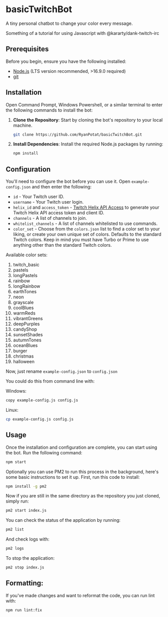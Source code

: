 # basicTwitchBot

A tiny personal chatbot to change your color every message.

Something of a tutorial for using Javascript with @kararty/dank-twitch-irc

## Prerequisites

Before you begin, ensure you have the following installed:

- [Node.js](https://nodejs.org/) (LTS version recommended, >16.9.0 required)
- [git](https://github.com/git-guides/install-git) 

## Installation

Open Command Prompt, Windows Powershell, or a similar terminal to enter the following commands to install the bot:

1. **Clone the Repository**: Start by cloning the bot's repository to your local machine.

    ```bash
    git clone https://github.com/RyanPotat/basicTwitchBot.git
    ```
    
2. **Install Dependencies**: Install the required Node.js packages by running:

    ```bash
    npm install
    ```

## Configuration

You'll need to configure the bot before you can use it. Open `example-config.json` and then enter the following:

- `id` - Your Twitch user ID.
- `username` - Your Twitch user login.
- `helix_id` and `access_token` - [Twitch Helix API Access](https://twitchtokengenerator.com/) to generate your Twitch Helix API access token and client ID.
- `channels` - A list of channels to join.
- `whitelist_channels` - A list of channels whitelisted to use commands.
- `color_set` - Choose from the `colors.json` list to find a color set to your liking, or create your own unique set of colors. Defaults to the standard Twitch colors. Keep in mind you must have Turbo or Prime to use anything other than the standard Twitch colors.

Available color sets:
1. twitch_basic
2. pastels
3. longPastels
4. rainbow
5. longRainbow
6. earthTones
7. neon
8. grayscale
9. coolBlues
10. warmReds
11. vibrantGreens
12. deepPurples
13. candyShop
14. sunsetShades
15. autumnTones
16. oceanBlues
17. burger
18. christmas
19. halloween

Now, just rename `example-config.json` to `config.json`

You could do this from command line with:

Windows:
```bash
copy example-config.js config.js
```

Linux:
```bash
cp example-config.js config.js
```

## Usage

Once the installation and configuration are complete, you can start using the bot. Run the following command:

```bash
npm start
```
Optionally you can use PM2 to run this process in the background, here's some basic instructions to set it up. First, run this code to install:

```bash
npm install -g pm2
```

Now if you are still in the same directory as the repository you just cloned, simply run:

```bash
pm2 start index.js
```

You can check the status of the application by running: 

```bash
pm2 list
```

And check logs with:

```bash
pm2 logs
```

To stop the application:

```bash
pm2 stop index.js
```

## Formatting:

If you've made changes and want to reformat the code, you can run lint with:

```bash
npm run lint:fix
```

